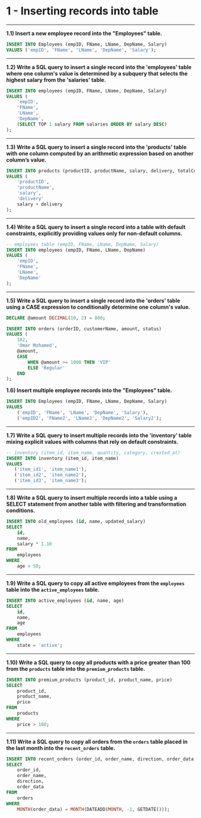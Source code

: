 # 1 - Inserting records into table
___

**1.1) Insert a new employee record into the "Employees" table.**

```SQL
INSERT INTO Employees (empID, FName, LName, DepName, Salary)
VALUES ('empID', 'FName', 'LName', 'DepName', 'Salary');
```
___

**1.2) Write a SQL query to insert a single record into the 'employees' table where one column's value is determined by a subquery that selects the highest salary from the 'salaries' table.**

```SQL
INSERT INTO employees (empID, FName, LName, DepName, Salary)
VALUES (
    'empID',
    'FName', 
    'LName', 
    'DepName',
    (SELECT TOP 1 salary FROM salaries ORDER BY salary DESC)
);
```
___

**1.3) Write a SQL query to insert a single record into the 'products' table with one column computed by an arithmetic expression based on another column’s value.**

```SQL
INSERT INTO products (productID, productName, salary, delivery, totalCost)
VALUES (
    'productID',
    'productName',
    'salary',
    'delivery'
    salary + delivery
);
```
___

**1.4) Write a SQL query to insert a single record into a table with default constraints, explicitly providing values only for non-default columns.**

```SQL
-- employees table (empID, FName, LName, DepName, Salary)
INSERT INTO employees (empID, FName, LName, DepName)
VALUES (
    'empID',
    'FName', 
    'LName', 
    'DepName'
);
```
___

**1.5) Write a SQL query to insert a single record into the 'orders' table using a CASE expression to conditionally determine one column's value.**

```SQL
DECLARE @amount DECIMAL(10, 2) = 800;

INSERT INTO orders (orderID, customerName, amount, status)
VALUES (
    102,
    'Omar Mohamed',
    @amount,
    CASE 
        WHEN @amount >= 1000 THEN 'VIP'
        ELSE 'Regular'
    END
);
```

**1.6) Insert multiple employee records into the "Employees" table.**

```SQL
INSERT INTO Employees (empID, FName, LName, DepName, Salary)
VALUES
    ('empID', 'FName', 'LName', 'DepName', 'Salary'),
    ('empID2', 'FName2', 'LName2', 'DepName2', 'Salary2');

```
___

**1.7) Write a SQL query to insert multiple records into the 'inventory' table mixing explicit values with columns that rely on default constraints.**

```SQL
-- inventory (item_id, item_name, quantity, category, created_at)
INSERT INTO inventory (item_id, item_name)
VALUES
   ('item_id1', 'item_name1'),
   ('item_id2', 'item_name2'),
   ('item_id3', 'item_name3');
```
___

**1.8) Write a SQL query to insert multiple records into a table using a SELECT statement from another table with filtering and transformation conditions.**
```SQL
INSERT INTO old_employees (id, name, updated_salary)
SELECT 
    id, 
    name, 
    salary * 1.10
FROM 
    employees
WHERE 
    age > 50;
```
___

**1.9) Write a SQL query to copy all active employees from the `employees` table into the `active_employees` table.**

```SQL
INSERT INTO active_employees (id, name, age)
SELECT 
    id, 
    name, 
    age
FROM 
    employees
WHERE 
    state = 'active';
```
___

**1.10) Write a SQL query to copy all products with a price greater than 100 from the `products` table into the `premium_products` table.**

```SQL
INSERT INTO premium_products (product_id, product_name, price)
SELECT 
    product_id, 
    product_name,
    price
FROM 
    products
WHERE 
    price > 100;
```

___

**1.11) Write a SQL query to copy all orders from the `orders` table placed in the last month into the `recent_orders` table.**

```SQL
INSERT INTO recent_orders (order_id, order_name, direction, order_data)
SELECT
    order_id,
    order_name,
    direction,
    order_data
FROM
    orders
WHERE
    MONTH(order_data) = MONTH(DATEADD(MONTH, -1, GETDATE()));
```
